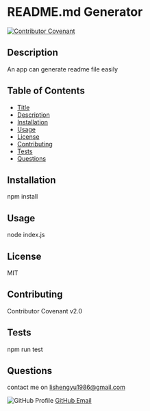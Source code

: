 
# README.md Generator

[![Contributor Covenant](https://img.shields.io/badge/Contributor%20Covenant-v2.0%20adopted-ff69b4.svg)](code_of_conduct.md)

## Description

An app can generate readme file easily

## Table of Contents

* [Title](#Title)
* [Description](#Description)
* [Installation](#installation)
* [Usage](#Usage)
* [License](#License)
* [Contributing](#Contributing)
* [Tests](#Tests)
* [Questions](#Questions)

## Installation

npm install

## Usage

node index.js

## License

MIT

## Contributing

Contributor Covenant v2.0

## Tests

npm run test

## Questions

contact me on lishengyu1986@gmail.com

![GitHub Profile](link)
[GitHub Email](link)
